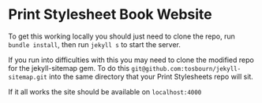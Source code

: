 # Print Stylesheet Book Website

To get this working locally you should just need to clone the repo,
run `bundle install`, then run `jekyll s` to start the server.

If you run into difficulties with this you may need to clone the modified repo for the jekyll-sitemap gem. To do this `git@github.com:tosbourn/jekyll-sitemap.git` into the same directory that your Print Stylesheets repo will sit.

If it all works the site should be available on `localhost:4000`
